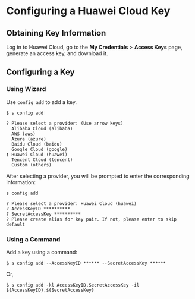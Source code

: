 # Configuring a Huawei Cloud Key

## Obtaining Key Information
Log in to Huawei Cloud, go to the **My Credentials** > **Access Keys** page, generate an access key, and download it.

## Configuring a Key
### Using Wizard

Use `config add` to add a key.

```shell script
$ s config add 

? Please select a provider: (Use arrow keys)
  Alibaba Cloud (alibaba) 
  AWS (aws) 
  Azure (azure) 
  Baidu Cloud (baidu) 
  Google Cloud (google) 
❯ Huawei Cloud (huawei) 
  Tencent Cloud (tencent) 
  Custom (others) 
```

After selecting a provider, you will be prompted to enter the corresponding information:

```shell script
s config add 

? Please select a provider: Huawei Cloud (huawei)
? AccessKeyID **********
? SecretAccessKey **********
? Please create alias for key pair. If not, please enter to skip default
```

### Using a Command

Add a key using a command:
```shell script
$ s config add --AccessKeyID ****** --SecretAccessKey ****** 
```

Or,

```shell script
$ s config add -kl AccessKeyID,SecretAccessKey -il ${AccessKeyID},${SecretAccessKey}
```
